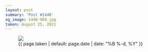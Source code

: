 ```yaml
---
layout: post
summary: 'Post #1448'
og_image: 1448-960.jpg
taken: August 25, 2021
---
```


<figure class="post">
<img sizes="(min-width: 700px) 50vw, calc(100vw - 2rem)" src="{{ site.assets_url }}/1448-480.jpg" srcset="{{ site.assets_url }}/1448-240.jpg 240w, {{ site.assets_url }}/1448-480.jpg 480w, {{ site.assets_url }}/1448-720.jpg 720w, {{ site.assets_url }}/1448-960.jpg 960w"/>
<figcaption>
<time>{{ page.taken | default: page.date | date: "%B %-d, %Y" }}</time>
</figcaption>
</figure>
